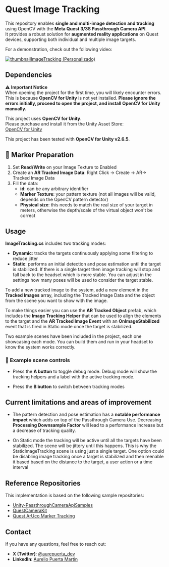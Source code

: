 # Quest Image Tracking

This repository enables **single and multi-image detection and tracking** using OpenCV with the **Meta Quest 3/3S Passthrough Camera API**.  
It provides a robust solution for **augmented reality applications** on Quest devices, supporting both individual and multiple image targets.

For a demonstration, check out the following video:

[![thumbnailImageTracking (Personalizado)](https://github.com/user-attachments/assets/b94b261c-1704-4e83-8e03-0b41e320d883)](https://www.youtube.com/watch?v=VO-p3Q3inrI)

## Dependencies

⚠ **Important Notice**  
When opening the project for the first time, you will likely encounter errors. This is because **OpenCV for Unity** is not yet installed. **Please ignore the errors initially, proceed to open the project, and install OpenCV for Unity manually.**  

This project uses **OpenCV for Unity**.   
Please purchase and install it from the Unity Asset Store:  
[OpenCV for Unity](https://assetstore.unity.com/packages/tools/integration/opencv-for-unity-21088?locale=en-US)  

This project has been tested with **OpenCV for Unity v2.6.5**.

## 🔖 Marker Preparation  

1. Set **Read/Write** on your Image Texture to Enabled
2. Create an **AR Tracked Image Data**: Right Click -> Create -> AR-> Tracked Image Data
3. Fill the data:
    - **id**: can be any arbitrary identifier
    - **Marker Texture**: your pattern texture (not all images will be valid, depends on the OpenCV pattern detector)
    - **Physical size**: this needs to match the real size of your target in meters, otherwise the depth/scale of the virtual object won't be correct

## Usage

**ImageTracking.cs** includes two tracking modes:
- **Dynamic**: tracks the targets continuously applying some filtering to reduce jitter
- **Static**: performs an initial detection and pose estimation until the target is stabilized. If there is a single target then image tracking will stop and fall back to the headset which is more stable. You can adjust in the settings how many poses will be used to consider the target stable.

To add a new tracked image to the system, add a new element in the **Tracked Images** array, including the Tracked Image Data and the object from the scene you want to show with the image. 

To make things easier you can use the **AR Tracked Object** prefab, which includes the **Image Tracking Helper** that can be used to align the elements to the target and the **AR Tracked Image Event** with an **OnImageStabilized** event that is fired in Static mode once the target is stabilized.

Two example scenes have been included in the project, each one showcasing each mode. You can build them and run in your headset to know the system works correctly.

### 🔄 Example scene controls  

- Press the **A button** to toggle debug mode. Debug mode will show the tracking helpers and a label with the active tracking mode.

- Press the **B button** to switch between tracking modes

## Current limitations and areas of improvement

- The pattern detection and pose estimation has a **notable performance impact** which adds on top of the Passthrough Camera Use. Decreasing **Processing Downsample Factor** will lead to a performance increase but a decrease of tracking quality.

- On Static mode the tracking will be active until all the targets have been stabilized. The scene will be jittery until this happens. This is why the StaticImageTracking scene is using just a single target. One option could be disabling image tracking once a target is stabilized and then reenable it based based on the distance to the target, a user action or a time interval

## Reference Repositories

This implementation is based on the following sample repositories:  

- [Unity-PassthroughCameraApiSamples](https://github.com/oculus-samples/Unity-PassthroughCameraApiSamples)  
- [QuestCameraKit](https://github.com/xrdevrob/QuestCameraKit)  
- [Quest ArUco Marker Tracking](https://github.com/TakashiYoshinaga/QuestArUcoMarkerTracking)  

## Contact

If you have any questions, feel free to reach out:  

- **X (Twitter)**: [@aurepuerta_dev](https://x.com/aurepuerta_dev)  
- **LinkedIn**: [Aurelio Puerta Martín](www.linkedin.com/in/aurelio-puerta-martin)  
